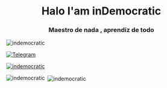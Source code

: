 <h1 align="center">Halo I'am inDemocratic</h1>
<h3 align="center">Maestro de nada , aprendíz de todo</h3>

<p align="left"> <img src="https://komarev.com/ghpvc/?username=indemocratic&label=Profile%20views&color=0e75b6&style=flat" alt="indemocratic" /> </p>


<a href="https://t.me/InDemocratic"><img alt="Telegram" src="https://img.shields.io/badge/inDemocratic-2CA5E0?style=for-the-badge&logo=telegram&logoColor=white"/></a>

<p align="left"> <a href="https://github.com/ryo-ma/github-profile-trophy"><img src="https://github-profile-trophy.vercel.app/?username=indemocratic&row=2&column=3&theme=juicyfresh" alt="indemocratic" /></a> </p>


<p><img align="left" src="https://github-readme-stats.vercel.app/api/top-langs?username=indemocratic&show_icons=true&locale=en&layout=compact" alt="indemocratic" /></p>

<p>&nbsp;<img align="center" src="https://github-readme-stats.vercel.app/api?username=indemocratic&show_icons=true&locale=en" alt="indemocratic" /></p>



